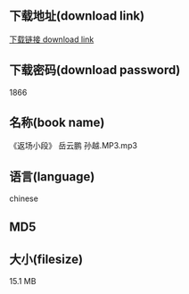 ## 下载地址(download link)
[下载链接 download link](https://tutu365.netlify.app/?s=%E3%80%8A%E8%BF%94%E5%9C%BA%E5%B0%8F%E6%AE%B5%E3%80%8B+%E5%B2%B3%E4%BA%91%E9%B9%8F++%E5%AD%99%E8%B6%8A.MP3)

## 下载密码(download password)
1866

## 名称(book name)
《返场小段》 岳云鹏  孙越.MP3.mp3

## 语言(language)
chinese

## MD5


## 大小(filesize)
15.1 MB
